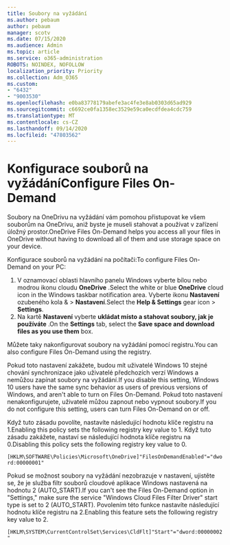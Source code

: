 ```yaml
---
title: Soubory na vyžádání
ms.author: pebaum
author: pebaum
manager: scotv
ms.date: 07/15/2020
ms.audience: Admin
ms.topic: article
ms.service: o365-administration
ROBOTS: NOINDEX, NOFOLLOW
localization_priority: Priority
ms.collection: Adm_O365
ms.custom:
- "6432"
- "9003530"
ms.openlocfilehash: e0ba83778179abefe3ac4fe3e8ab0303d65ad929
ms.sourcegitcommit: c6692ce0fa1358ec3529e59ca0ecdfdea4cdc759
ms.translationtype: MT
ms.contentlocale: cs-CZ
ms.lasthandoff: 09/14/2020
ms.locfileid: "47803562"
---
```

# <a name="configure-files-on-demand"></a><span data-ttu-id="1522a-102">Konfigurace souborů na vyžádání</span><span class="sxs-lookup"><span data-stu-id="1522a-102">Configure Files On-Demand</span></span>

<span data-ttu-id="1522a-103">Soubory na OneDrivu na vyžádání vám pomohou přistupovat ke všem souborům na OneDrivu, aniž byste je museli stahovat a používat v zařízení úložný prostor.</span><span class="sxs-lookup"><span data-stu-id="1522a-103">OneDrive Files On-Demand helps you access all your files in OneDrive without having to download all of them and use storage space on your device.</span></span>

<span data-ttu-id="1522a-104">Konfigurace souborů na vyžádání na počítači:</span><span class="sxs-lookup"><span data-stu-id="1522a-104">To configure Files On-Demand on your PC:</span></span>

1. <span data-ttu-id="1522a-105">V oznamovací oblasti hlavního panelu Windows vyberte bílou nebo modrou ikonu cloudu **OneDrive** .</span><span class="sxs-lookup"><span data-stu-id="1522a-105">Select the white or blue **OneDrive** cloud icon in the Windows taskbar notification area.</span></span> <span data-ttu-id="1522a-106">Vyberte ikonu **Nastavení** ozubeného kola & > **Nastavení**.</span><span class="sxs-lookup"><span data-stu-id="1522a-106">Select the **Help & Settings** gear icon > **Settings**.</span></span>
2. <span data-ttu-id="1522a-107">Na kartě **Nastavení** vyberte **ukládat místo a stahovat soubory, jak je používáte** .</span><span class="sxs-lookup"><span data-stu-id="1522a-107">On the **Settings** tab, select the **Save space and download files as you use them** box.</span></span>  

<span data-ttu-id="1522a-108">Můžete taky nakonfigurovat soubory na vyžádání pomocí registru.</span><span class="sxs-lookup"><span data-stu-id="1522a-108">You can also configure Files On-Demand using the registry.</span></span>

<span data-ttu-id="1522a-109">Pokud toto nastavení zakážete, budou mít uživatelé Windows 10 stejné chování synchronizace jako uživatelé předchozích verzí Windows a nemůžou zapínat soubory na vyžádání.</span><span class="sxs-lookup"><span data-stu-id="1522a-109">If you disable this setting, Windows 10 users have the same sync behavior as users of previous versions of Windows, and aren't able to turn on Files On-Demand.</span></span> <span data-ttu-id="1522a-110">Pokud toto nastavení nenakonfigurujete, uživatelé můžou zapnout nebo vypnout soubory.</span><span class="sxs-lookup"><span data-stu-id="1522a-110">If you do not configure this setting, users can turn Files On-Demand on or off.</span></span>

<span data-ttu-id="1522a-111">Když tuto zásadu povolíte, nastavíte následující hodnotu klíče registru na 1.</span><span class="sxs-lookup"><span data-stu-id="1522a-111">Enabling this policy sets the following registry key value to 1.</span></span> <span data-ttu-id="1522a-112">Když tuto zásadu zakážete, nastaví se následující hodnota klíče registru na 0.</span><span class="sxs-lookup"><span data-stu-id="1522a-112">Disabling this policy sets the following registry key value to 0.</span></span>

`[HKLM\SOFTWARE\Policies\Microsoft\OneDrive]"FilesOnDemandEnabled"="dword:00000001"`

<span data-ttu-id="1522a-113">Pokud se možnost soubory na vyžádání nezobrazuje v nastavení, ujistěte se, že je služba filtr souborů cloudové aplikace Windows nastavená na hodnotu 2 (AUTO_START).</span><span class="sxs-lookup"><span data-stu-id="1522a-113">If you can't see the Files On-Demand option in "Settings," make sure the service "Windows Cloud Files Filter Driver" start type is set to 2 (AUTO_START).</span></span> <span data-ttu-id="1522a-114">Povolením této funkce nastavíte následující hodnotu klíče registru na 2.</span><span class="sxs-lookup"><span data-stu-id="1522a-114">Enabling this feature sets the following registry key value to 2.</span></span>

`[HKLM\SYSTEM\CurrentControlSet\Services\CldFlt]"Start"="dword:00000002"`
